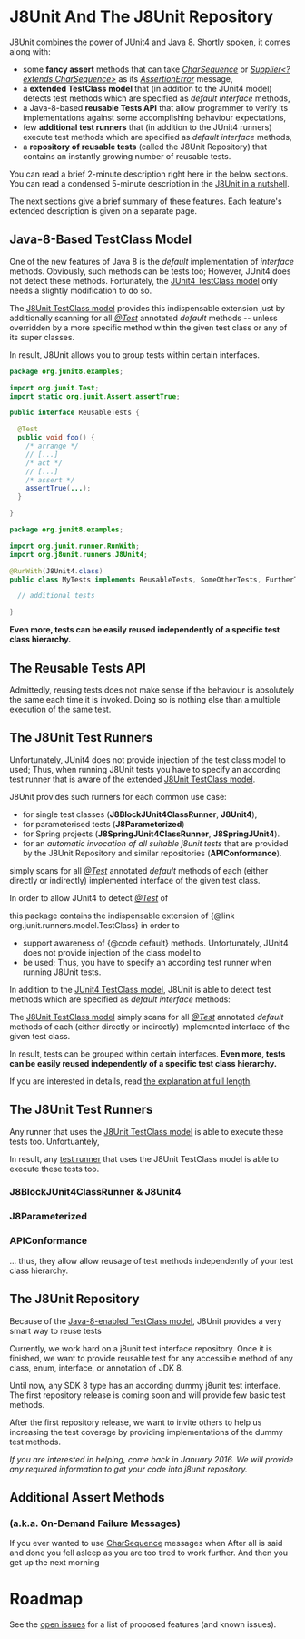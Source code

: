 # [](#j8unit-and-the-j8unit-repository)J8Unit And The J8Unit Repository

J8Unit combines the power of JUnit4 and Java 8.
Shortly spoken, it comes along with:

* some **fancy assert** methods
  that can take _[CharSequence](https://docs.oracle.com/javase/8/docs/api/java/lang/CharSequence.html)_ or
  _[Supplier<? extends CharSequence>](https://docs.oracle.com/javase/8/docs/api/java/util/function/Supplier.html)_ as
  its _[AssertionError](https://docs.oracle.com/javase/8/docs/api/java/lang/AssertionError.html)_ message,
* a **extended TestClass model**
  that (in addition to the JUnit4 model) detects test methods which are specified as _default_ _interface_ methods,
* a Java-8-based **reusable Tests API**
  that allow programmer to verify its implementations against some accomplishing behaviour expectations,
* few **additional test runners**
  that (in addition to the JUnit4 runners) execute test methods which are specified as _default_ _interface_ methods,
* a **repository of reusable tests** (called the J8Unit Repository)
  that contains an instantly growing number of reusable tests.

You can read a brief 2-minute description right here in the below sections.
You can read a condensed 5-minute description in the [J8Unit in a nutshell](J8UnitInANutshell.md).


The next sections give a brief summary of these features. Each feature's extended description is given on a separate
page.

## [](#java-8-based-testclass-model)Java-8-Based TestClass Model

One of the new features of Java 8 is the _default_ implementation of _interface_ methods. Obviously, such methods can
be tests too; However, JUnit4 does not detect these methods.
Fortunately, the [JUnit4 TestClass model](http://junit.org/junit4/javadoc/4.12/org/junit/runners/model/TestClass.html)
only needs a slightly modification to do so.

The [J8Unit TestClass model](https://github.com/j8unit-team/j8unit/blob/master/core/src/main/java/org/j8unit/runners/model/J8TestClass.java)
provides this indispensable extension just by additionally scanning for all _[@Test](http://junit.org/junit4/javadoc/4.12/org/junit/Test.html)_
annotated _default_ methods -- unless overridden by a more specific method within the given test class or any of its
super classes.

In result, J8Unit allows you to group tests within certain interfaces.

```java
package org.junit8.examples;

import org.junit.Test;
import static org.junit.Assert.assertTrue;

public interface ReusableTests {

  @Test
  public void foo() {
    /* arrange */
    // [...]
    /* act */
    // [...]
    /* assert */
    assertTrue(...);
  }

}
```

```java
package org.junit8.examples;

import org.junit.runner.RunWith;
import org.j8unit.runners.J8Unit4;

@RunWith(J8Unit4.class)
public class MyTests implements ReusableTests, SomeOtherTests, FurtherTests {

  // additional tests

}
```

**Even more, tests can be easily reused independently of a specific test class hierarchy.**

## [](#the-reusable-tests-api)The Reusable Tests API

Admittedly, reusing tests does not make sense if the behaviour is absolutely the same each time it is invoked. Doing so is nothing else than a multiple execution of the same test. 



## [](#the-j8unit-test-runners)The J8Unit Test Runners

Unfortunately, JUnit4 does not provide injection of the test class model to used; Thus, when running J8Unit tests you have to specify an according test runner
that is aware of the extended [J8Unit TestClass model](https://github.com/j8unit-team/j8unit/blob/master/core/src/main/java/org/j8unit/runners/model/J8TestClass.java).

J8Unit provides such runners for each common use case:

* for single test classes (**J8BlockJUnit4ClassRunner**, **J8Unit4**),
* for parameterised tests (**J8Parameterized**)
* for Spring projects (**J8SpringJUnit4ClassRunner**, **J8SpringJUnit4**).
* for an _automatic invocation of all suitable j8unit tests_ that are provided by the J8Unit Repository and similar repositories (**APIConformance**).  

simply scans for all
_[@Test](http://junit.org/junit4/javadoc/4.12/org/junit/Test.html)_ annotated _default_ methods of each (either directly or indirectly) implemented interface of
the given test class.

In order to allow JUnit4 to detect _[@Test](http://junit.org/junit4/javadoc/4.12/org/junit/Test.html)_ of 

this package contains the indispensable extension of {@link org.junit.runners.model.TestClass} in order to
 * support awareness of {@code default} methods. Unfortunately, JUnit4 does not provide injection of the class model to
 * be used; Thus, you have to specify an according test runner when running J8Unit tests.



In addition to the [JUnit4 TestClass model](http://junit.org/junit4/javadoc/4.12/org/junit/runners/model/TestClass.html), J8Unit is able to detect 
test methods which are specified as _default_ _interface_ methods:

The [J8Unit TestClass model](https://github.com/j8unit-team/j8unit/blob/master/core/src/main/java/org/j8unit/runners/model/J8TestClass.java) simply scans for all
_[@Test](http://junit.org/junit4/javadoc/4.12/org/junit/Test.html)_ annotated _default_ methods of each (either directly or indirectly) implemented interface of
the given test class.

In result, tests can be grouped within certain interfaces.
**Even more, tests can be easily reused independently of a specific test class hierarchy.**

If you are interested in details, read [the explanation at full length](J8TestClass).

## [](#the-j8unit-test-runners)The J8Unit Test Runners

Any runner that uses the [J8Unit TestClass model](#java-8-based-testclass-model) is able to execute these tests too.
Unfortuantely, 

In result, any [test runner](#J8UnitTestRunners) that uses the J8Unit TestClass model is able to execute these tests too.

### [](#j8blockjunit4classrunner--j8unit4)J8BlockJUnit4ClassRunner & J8Unit4

### [](#j8parameterized)J8Parameterized

### [](#apiconformance)APIConformance


... thus, they allow allow reusage of test methods independently of your test class hierarchy.

## [](#the-j8unit-repository)The J8Unit Repository

Because of the [Java-8-enabled TestClass model](#J8UnitTestClassModel), J8Unit provides a very smart way to reuse tests 

Currently, we work hard on a j8unit test interface repository.
Once it is finished, we want to provide reusable test for any accessible method of any class, enum, interface, or annotation of JDK 8.

Until now, any SDK 8 type has an according dummy j8unit test interface.
The first repository release is coming soon and will provide few basic test methods.

After the first repository release, we want to invite others to help us increasing the test coverage by providing implementations of the dummy test methods.

*If you are interested in helping, come back in January 2016. We will provide any required information to get your code into j8unit repository.*

## [](#additional-assert-methods)Additional Assert Methods

### (a.k.a. On-Demand Failure Messages)
 
If you ever wanted to use [CharSequence](docs.oracle.com/javase/8/docs/api/java/lang/CharSequence.html) messages when 
After all is said and done you fell asleep as you are too tired to work further.
And then you get up the next morning

# [](#roadmap)Roadmap

See the [open issues](https://github.com/j8unit-team/j8unit/issues) for a list of proposed features (and known issues).
